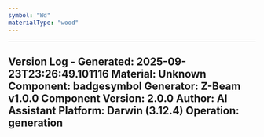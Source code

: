 ```yaml
---
symbol: "Wd"
materialType: "wood"
---
```


---
Version Log - Generated: 2025-09-23T23:26:49.101116
Material: Unknown
Component: badgesymbol
Generator: Z-Beam v1.0.0
Component Version: 2.0.0
Author: AI Assistant
Platform: Darwin (3.12.4)
Operation: generation
---
